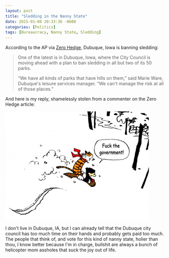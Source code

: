 ```yaml
---
layout: post
title: "Sledding in the Nanny State"
date: 2015-01-08 20:33:36 -0600
categories: [Politics]
tags: [Bureaucracy, Nanny State, Sledding]
---
```


According to the AP via [Zero Hedge](http://www.zerohedge.com/news/2015-01-08/winter-wonderland-fear-us-cities-ban-unregulated-sledding), Dubuque, Iowa is banning sledding:

> One of the latest is in Dubuque, Iowa, where the City Council is moving ahead with a plan to ban sledding in all but two of its 50 parks.
>
> “We have all kinds of parks that have hills on them,” said Marie Ware, Dubuque's leisure services manager. “We can't manage the risk at all of those places.”

And here is my reply, shamelessly stolen from a commenter on the Zero Hedge article:

![calvin_sledding](/assets/2015/01/calvin_sledding.jpg)

I don't live in Dubuque, IA, but I can already tell that the Dubuque city council has too much time on their hands and probably gets paid too much. The people that think of, and vote for this kind of nanny state, holier than thou, I know better because I'm in charge, bullshit are always a bunch of helicopter mom assholes that suck the joy out of life.
